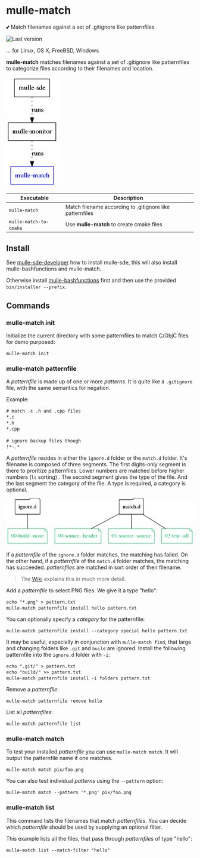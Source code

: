 # mulle-match

💕 Match filenames against a set of .gitignore like patternfiles

![Last version](https://img.shields.io/github/tag/mulle-sde/mulle-match.svg)

... for Linux, OS X, FreeBSD, Windows

**mulle-match** matches filenames against a set of .gitignore like patternfiles
to categorize files according to their filenames and location.


![](dox/mulle-sde-overview.png)


Executable                   | Description
-----------------------------|--------------------------------
`mulle-match`                | Match filename according to .gitignore like patternfiles
`mulle-match-to-cmake`  | Use **mulle-match** to create cmake files



## Install

See [mulle-sde-developer](//github.com/mulle-sde/mulle-sde-developer) how
to install mulle-sde, this will also install mulle-bashfunctions and
mulle-match.

Otherwise install
[mulle-bashfunctions](//github.com/mulle-sde/mulle-sde-developer)
first and then use the provided `bin/installer --prefix`.


## Commands


### mulle-match init

Initialize the current directory with some patternfiles to match C/ObjC files
for demo purposed:

```
mulle-match init
```



### mulle-match patternfile

A *patternfile* is made up of one or more *patterns*. It is quite like a
`.gitignore` file, with the same semantics for negation.


Example:

```
# match .c .h and .cpp files
*.c
*.h
*.cpp

# ignore backup files though
!*~.*
```

A *patternfile* resides in either the `ignore.d` folder or the
`match.d` folder. It's filename is composed of three segments.
The first digits-only segment is there to proritize patternfiles. Lower
numbers are matched before higher numbers (`ls` sorting)
. The second segment gives the type of the file. And the last segment
the category of the file. A type is required, a category is optional.

![](dox/mulle-match-match.png)

If a *patternfile* of the `ignore.d` folder matches, the matching has failed.
On the other hand, if a *patternfile* of the `match.d` folder matches, the
matching has succeeded. *patternfiles* are matched in sort order of their
filename.

> The [Wiki](https://github.com/mulle-sde/mulle-monitor/wiki)
> explains this in much more detail.

Add a *patternfile* to select PNG files. We give it a type "hello":

```
echo "*.png" > pattern.txt
mulle-match patternfile install hello pattern.txt
```

You can optionally specify a *category* for the patternfile:

```
mulle-match patternfile install --category special hello pattern.txt
```

It may be useful, especially in conjunction with `mulle-match find`,
that large and changing folders like `.git` and `build` are ignored. Install the following patternfile into the `ignore.d` folder with `-i`:

```
echo ".git/" > pattern.txt
echo "build/" >> pattern.txt
mulle-match patternfile install -i folders pattern.txt
```


Remove a *patternfile*:

```
mulle-match patternfile remove hello
```

List all *patternfiles*:

```
mulle-match patternfile list
```


### mulle-match match

To test your installed *patternfile* you can use `mulle-match match`. It
will output the patternfile name if one matches.

```
mulle-match match pix/foo.png
```

You can also test individual *patterns* using the `--pattern` option:

```
mulle-match match --pattern '*.png' pix/foo.png
```


### mulle-match list

This command lists the filenames that match *patternfiles*.
You can decide which *patternfile* should be used by supplying an optional
filter.

This example lists all the files, that pass through *patternfiles* of type
"hello":

```
mulle-match list --match-filter "hello"
```
